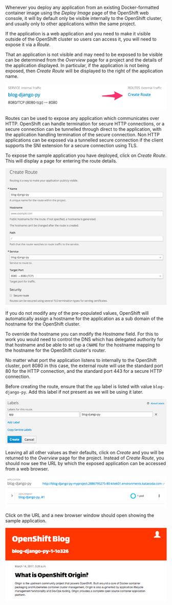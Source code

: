 Whenever you deploy any application from an existing Docker-formatted container image using the _Deploy Image_ page of the OpenShift web console, it will by default only be visible internally to the OpenShift cluster, and usually only to other applications within the same project.

If the application is a web application and you need to make it visible outside of the OpenShift cluster so users can access it, you will need to expose it via a _Route_.

That an application is not visible and may need to be exposed to be visible can be determined from the _Overview_ page for a project and the details of the application displayed. In particular, if the application is not being exposed, then _Create Route_ will be displayed to the right of the application name.

![Adding a Route](../../assets/introduction/deploying-images-36/03-select-create-route.png)

Routes can be used to expose any application which communicates over HTTP. OpenShift can handle termination for secure HTTP connections, or a secure connection can be tunnelled through direct to the application, with the application handling termination of the secure connection. Non HTTP applications can be exposed via a tunnelled secure connection if the client supports the SNI extension for a secure connection using TLS.

To expose the sample application you have deployed, click on _Create Route_. This will display a page for entering the route details.

![Route Details](../../assets/introduction/deploying-images-36/03-create-route-details.png)

If you do not modify any of the pre-populated values, OpenShift will automatically assign a hostname for the application as a sub domain of the hostname for the OpenShift cluster.

To override the hostname you can modify the _Hostname_ field. For this to work you would need to control the DNS which has delegated authority for that hostname and be able to set up a ``CNAME`` for the hostname mapping to the hostname for the OpenShift cluster's router.

No matter what port the application listens to internally to the OpenShift cluster, port 8080 in this case, the external route will use the standard port 80 for the HTTP connection, and the standard port 443 for a secure HTTP connection.

Before creating the route, ensure that the ``app`` label is listed with value ``blog-django-py``. Add this label if not present as we will be using it later.

![Route Details](../../assets/introduction/deploying-images-36/03-create-route-labels.png)

Leaving all all other values as their defaults, click on _Create_ and you will be returned to the _Overview_ page for the project. Instead of _Create Route_, you should now see the URL by which the exposed application can be accessed from a web browser.

![Exposed Route](../../assets/introduction/deploying-images-36/03-exposed-route-url.png)

Click on the URL and a new browser window should open showing the sample application.

![Sample Application](../../assets/introduction/deploying-images-36/03-sample-blog-application.png)
